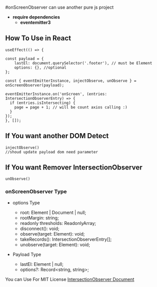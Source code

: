 #onScreenObserver
can use another pure js project

* **require dependencies**
  * **eventemitter3**

## How To Use in React

    useEffect(() => {

    const payload = {
        lastEl: document.querySelector('.footer'), // must be Element
        options: {}, //optional
    };

    const { eventEmitterInstance, injectObserve, unObserve } = onScreenObserver(payload);

    eventEmitterInstance.on('onScreen', (entries: IntersectionObserverEntry) => {
      if (entries.isIntersecting) {
        page = page + 1; // will be count axios calling :)
      }
    });
    }, []); 

## If You want another DOM Detect 
    injectObserve()
    //shoud update payload dom need parameter

## If You want Remover IntersectionObserver
    unObserve()

### onScreenObserver Type

* options Type
  - root: Element | Document | null;
  - rootMargin: string;
  - readonly thresholds: ReadonlyArray<number>;
  - disconnect(): void;
  - observe(target: Element): void;
  - takeRecords(): IntersectionObserverEntry[];
  - unobserve(target: Element): void;

* Payload Type
  - lastEl: Element | null;
  - options?: Record<string, string>;

You can Use For MIT License
[IntersectionObserver Document](https://developer.mozilla.org/ko/docs/Web/API/Intersection_Observer_API)
